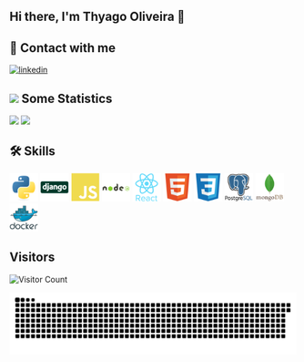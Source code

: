 ## Hi there, I'm Thyago Oliveira 👋

<!--
**ThyagOliveira/ThyagOliveira** is a ✨ _special_ ✨ repository because its `README.md` (this file) appears on your GitHub profile.

Here are some ideas to get you started:

- 🔭 I’m currently working on ...
- 🌱 I’m currently learning ...
- 👯 I’m looking to collaborate on ...
- 🤔 I’m looking for help with ...
- 💬 Ask me about ...
- 📫 How to reach me: ...
- 😄 Pronouns: ...
- ⚡ Fun fact: ...
-->

## 📝 Contact with me 

<div>
  <a href="https://www.linkedin.com/in/thyagoliveira/">
    <img alt="linkedin" height="30px" src="https://www.flaticon.com/svg/static/icons/svg/725/725337.svg" />
  </a>
</div>


## <img width="30px" src="https://media.giphy.com/media/iY8CRBdQXODJSCERIr/giphy.gif" /> Some Statistics

<div>
  <img height="180em" src="https://github-readme-stats.vercel.app/api?username=ThyagOliveira&show_icons=true&theme=radical&include_all_commits=true&count_private=true"/>
  <img height="180em" src="https://github-readme-stats.vercel.app/api/top-langs/?username=ThyagOliveira&layout=compact&langs_count=7&theme=radical"/>
</div>

## 🛠 Skills

<div>
    <img src="https://raw.githubusercontent.com/devicons/devicon/master/icons/python/python-original.svg" alt="python" width="50" height="50"/> 
    <img src="https://raw.githubusercontent.com/devicons/devicon/master/icons/django/django-original.svg" alt="django" width="50" height="50"/> 
    <img src="https://raw.githubusercontent.com/devicons/devicon/master/icons/javascript/javascript-plain.svg" alt="javascript" width="50" height="50"/>
    <img src="https://raw.githubusercontent.com/devicons/devicon/master/icons/nodejs/nodejs-original-wordmark.svg" alt="nodejs" width="50" height="50"/>
    <img src="https://raw.githubusercontent.com/devicons/devicon/master/icons/react/react-original-wordmark.svg" alt="reactjs" width="50" height="50"/>
    <img src="https://raw.githubusercontent.com/devicons/devicon/master/icons/html5/html5-original.svg" alt="html5" width="50" height="50"/>
    <img src="https://raw.githubusercontent.com/devicons/devicon/master/icons/css3/css3-original.svg" alt="css3" width="50" height="50"/>
    <img src="https://raw.githubusercontent.com/devicons/devicon/master/icons/postgresql/postgresql-original-wordmark.svg" alt="postgresql" width="50" height="50"/>
    <img src="https://raw.githubusercontent.com/devicons/devicon/master/icons/mongodb/mongodb-original-wordmark.svg" alt="mongodb" width="50" height="50"/>
    <img src="https://raw.githubusercontent.com/devicons/devicon/master/icons/docker/docker-original-wordmark.svg" alt="docker" width="50" height="50"/>
</div>


## Visitors

![Visitor Count](https://profile-counter.glitch.me/{ThyagOliveira}/count.svg)


![Snake animation](https://github.com/ThyagOliveira/ThyagOliveira/blob/output/github-contribution-grid-snake.svg)

